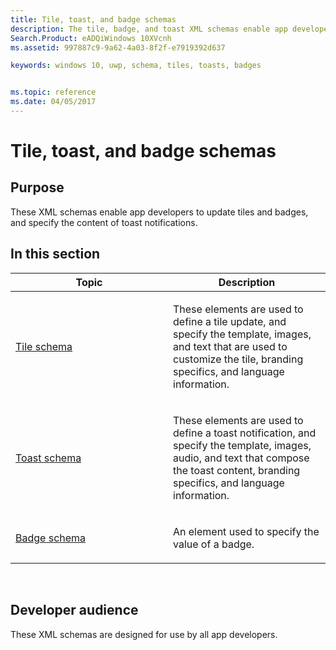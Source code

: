 ```yaml
---
title: Tile, toast, and badge schemas
description: The tile, badge, and toast XML schemas enable app developers to update tiles and badges, and specify the content of toast notifications.
Search.Product: eADQiWindows 10XVcnh
ms.assetid: 997887c9-9a62-4a03-8f2f-e7919392d637

keywords: windows 10, uwp, schema, tiles, toasts, badges


ms.topic: reference
ms.date: 04/05/2017
---
```


# Tile, toast, and badge schemas


## Purpose


These XML schemas enable app developers to update tiles and badges, and specify the content of toast notifications.

## In this section


<table>
<colgroup>
<col width="50%" />
<col width="50%" />
</colgroup>
<thead>
<tr class="header">
<th>Topic</th>
<th>Description</th>
</tr>
</thead>
<tbody>
<tr class="odd">
<td><p><a href="tilesschema/schema-root.md">Tile schema</a> </p></td>
<td><p>These elements are used to define a tile update, and specify the template, images, and text that are used to customize the tile, branding specifics, and language information.</p></td>
</tr>
<tr class="even">
<td><p><a href="toastschema/schema-root.md">Toast schema</a> </p></td>
<td><p>These elements are used to define a toast notification, and specify the template, images, audio, and text that compose the toast content, branding specifics, and language information.</p></td>
</tr>
<tr class="odd">
<td><p><a href="badgeschema/schema-root.md">Badge schema</a> </p></td>
<td><p>An element used to specify the value of a badge.</p></td>
</tr>
</tbody>
</table>

 

## Developer audience


These XML schemas are designed for use by all app developers.

 

 




